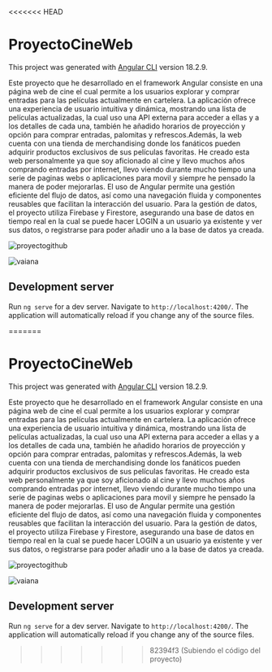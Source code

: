 <<<<<<< HEAD
# ProyectoCineWeb

This project was generated with [Angular CLI](https://github.com/angular/angular-cli) version 18.2.9.

Este proyecto que he desarrollado en el framework Angular consiste en una página web 
de cine el cual permite a los usuarios explorar y comprar entradas para las películas 
actualmente en cartelera. La aplicación ofrece una experiencia de usuario intuitiva y 
dinámica, mostrando una lista de películas actualizadas, la cual uso una API externa 
para acceder a ellas y a los detalles de cada una, también he añadido horarios de 
proyección y opción para comprar entradas, palomitas y refrescos.Además, la web 
cuenta con una tienda de merchandising donde los fanáticos pueden adquirir productos 
exclusivos de sus películas favoritas. 
He creado esta web personalmente ya que soy aficionado al cine y llevo muchos años 
comprando entradas por internet, llevo viendo durante mucho tiempo una serie de 
paginas webs o aplicaciones para movil y siempre he pensado la manera de poder 
mejorarlas. 
El uso de Angular permite una gestión eficiente del flujo de datos, así como una 
navegación fluida y componentes reusables que facilitan la interacción del usuario. Para 
la gestión de datos, el proyecto utiliza Firebase y Firestore, asegurando una base de 
datos en tiempo real en la cual se puede hacer LOGIN a un usuario ya existente y ver 
sus datos, o registrarse para poder añadir uno a la base de datos ya creada.

![proyectogithub](https://github.com/user-attachments/assets/26e91f9e-c1de-4e5a-b48c-8f6361b7dd0a)

![vaiana](https://github.com/user-attachments/assets/10f9724b-941c-4a01-9d83-4be72c9c39b1)




## Development server

Run `ng serve` for a dev server. Navigate to `http://localhost:4200/`. The application will automatically reload if you change any of the source files.

=======
# ProyectoCineWeb

This project was generated with [Angular CLI](https://github.com/angular/angular-cli) version 18.2.9.

Este proyecto que he desarrollado en el framework Angular consiste en una página web 
de cine el cual permite a los usuarios explorar y comprar entradas para las películas 
actualmente en cartelera. La aplicación ofrece una experiencia de usuario intuitiva y 
dinámica, mostrando una lista de películas actualizadas, la cual uso una API externa 
para acceder a ellas y a los detalles de cada una, también he añadido horarios de 
proyección y opción para comprar entradas, palomitas y refrescos.Además, la web 
cuenta con una tienda de merchandising donde los fanáticos pueden adquirir productos 
exclusivos de sus películas favoritas. 
He creado esta web personalmente ya que soy aficionado al cine y llevo muchos años 
comprando entradas por internet, llevo viendo durante mucho tiempo una serie de 
paginas webs o aplicaciones para movil y siempre he pensado la manera de poder 
mejorarlas. 
El uso de Angular permite una gestión eficiente del flujo de datos, así como una 
navegación fluida y componentes reusables que facilitan la interacción del usuario. Para 
la gestión de datos, el proyecto utiliza Firebase y Firestore, asegurando una base de 
datos en tiempo real en la cual se puede hacer LOGIN a un usuario ya existente y ver 
sus datos, o registrarse para poder añadir uno a la base de datos ya creada.

![proyectogithub](https://github.com/user-attachments/assets/26e91f9e-c1de-4e5a-b48c-8f6361b7dd0a)

![vaiana](https://github.com/user-attachments/assets/10f9724b-941c-4a01-9d83-4be72c9c39b1)




## Development server

Run `ng serve` for a dev server. Navigate to `http://localhost:4200/`. The application will automatically reload if you change any of the source files.

>>>>>>> 82394f3 (Subiendo el código del proyecto)
